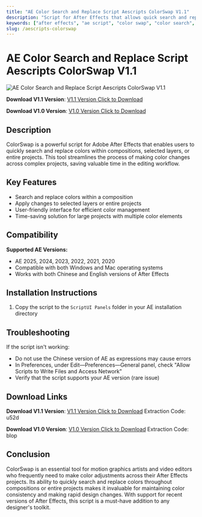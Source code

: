 ```yaml
---
title: "AE Color Search and Replace Script Aescripts ColorSwap V1.1"
description: "Script for After Effects that allows quick search and replace of colors within compositions or entire projects"
keywords: ["after effects", "ae script", "color swap", "color search", "color replace", "animation", "motion graphics", "visual effects", "aescripts"]
slug: /aescripts-colorswap
---
```


# AE Color Search and Replace Script Aescripts ColorSwap V1.1

![AE Color Search and Replace Script Aescripts ColorSwap V1.1](https://www.gfxcamp.com/wp-content/uploads/2022/12/ColorSwap.jpg)

**Download V1.1 Version**: [V1.1 Version Click to Download](https://pan.baidu.com/s/1uMqmD4UH5hC5CYFHKdG2Sw?pwd=u52d)

**Download V1.0 Version**: [V1.0 Version Click to Download](https://pan.baidu.com/s/1PU2fGHMmh-hHiX5_Iv3a3g?pwd=blop)

## Description

ColorSwap is a powerful script for Adobe After Effects that enables users to quickly search and replace colors within compositions, selected layers, or entire projects. This tool streamlines the process of making color changes across complex projects, saving valuable time in the editing workflow.

## Key Features

- Search and replace colors within a composition
- Apply changes to selected layers or entire projects
- User-friendly interface for efficient color management
- Time-saving solution for large projects with multiple color elements

## Compatibility

**Supported AE Versions:**
- AE 2025, 2024, 2023, 2022, 2021, 2020
- Compatible with both Windows and Mac operating systems
- Works with both Chinese and English versions of After Effects

## Installation Instructions

1. Copy the script to the `ScriptUI Panels` folder in your AE installation directory

## Troubleshooting

If the script isn't working:

- Do not use the Chinese version of AE as expressions may cause errors
- In Preferences, under Edit—Preferences—General panel, check "Allow Scripts to Write Files and Access Network"
- Verify that the script supports your AE version (rare issue)

## Download Links

**Download V1.1 Version**: [V1.1 Version Click to Download](https://pan.baidu.com/s/1uMqmD4UH5hC5CYFHKdG2Sw?pwd=u52d)
Extraction Code: u52d

**Download V1.0 Version**: [V1.0 Version Click to Download](https://pan.baidu.com/s/1PU2fGHMmh-hHiX5_Iv3a3g?pwd=blop)
Extraction Code: blop

## Conclusion

ColorSwap is an essential tool for motion graphics artists and video editors who frequently need to make color adjustments across their After Effects projects. Its ability to quickly search and replace colors throughout compositions or entire projects makes it invaluable for maintaining color consistency and making rapid design changes. With support for recent versions of After Effects, this script is a must-have addition to any designer's toolkit.